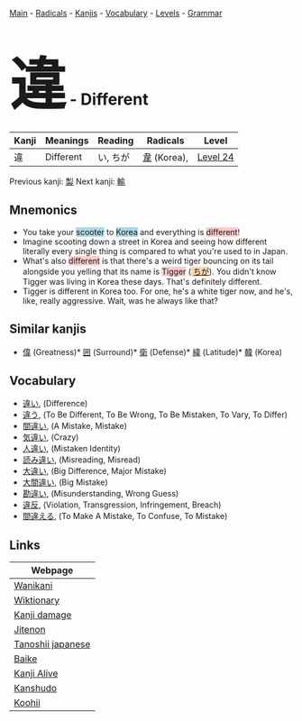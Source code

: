 <style> bigfont {font-size: 100px}</style>
[Main](../README.md) -
[Radicals](../radicals.md) -
[Kanjis](../kanjis.md) -
[Vocabulary](../vocabulary.md) -
[Levels](../levels.md) -
[Grammar](../grammar.md)
# <bigfont> 違</bigfont> - Different 

| Kanji | Meanings | Reading | Radicals | Level |
| --- | --- | --- | --- | --- |
| 違 | Different | い, ちが | [韋](../radicals/韋.md) (Korea),  | [Level 24](../levels/wk_level24.md) |

Previous kanji: [製](製.md) Next kanji: [輸](輸.md) 

## Mnemonics
 * You take your <span style="background-color:#ADD8E6"> scooter</span> to <span style="background-color:#ADD8E6"> Korea</span> and everything is <span style="background-color:#ffcccb"> different</span>!
* Imagine scooting down a street in Korea and seeing how different literally every single thing is compared to what you're used to in Japan.
* What's also <span style="background-color:#ffcccb"> different</span> is that there's a weird tiger bouncing on its tail alongside you yelling that its name is <span style="background-color:#ffcccb"> Tigger</span> (<span style="background-color:#fed8b1"> [ちが](https://jisho.org/search/ちが)</span>). You didn't know Tigger was living in Korea these days. That's definitely different.
* Tigger is different in Korea too. For one, he's a white tiger now, and he's, like, really aggressive. Wait, was he always like that?


## Similar kanjis
 * [偉](偉.md) (Greatness)* [囲](囲.md) (Surround)* [衛](衛.md) (Defense)* [緯](緯.md) (Latitude)* [韓](韓.md) (Korea)


## Vocabulary
 * [違い](../vocabulary/違.md), (Difference)
* [違う](../vocabulary/違.md), (To Be Different, To Be Wrong, To Be Mistaken, To Vary, To Differ)
* [間違い](../vocabulary/違.md), (A Mistake, Mistake)
* [気違い](../vocabulary/違.md), (Crazy)
* [人違い](../vocabulary/違.md), (Mistaken Identity)
* [読み違い](../vocabulary/違.md), (Misreading, Misread)
* [大違い](../vocabulary/違.md), (Big Difference, Major Mistake)
* [大間違い](../vocabulary/違.md), (Big Mistake)
* [勘違い](../vocabulary/違.md), (Misunderstanding, Wrong Guess)
* [違反](../vocabulary/違.md), (Violation, Transgression, Infringement, Breach)
* [間違える](../vocabulary/違.md), (To Make A Mistake, To Confuse, To Mistake)



## Links 

| Webpage |
| --- |
| [Wanikani          ](https://www.wanikani.com/kanji/違) |
| [Wiktionary        ](https://en.wiktionary.org/wiki/違) |
| [Kanji damage      ](http://www.kanjidamage.com/kanji/search?utf8=✓&q=違) |
| [Jitenon           ](https://jitenon.com/kanji/違) |
| [Tanoshii japanese ](https://www.tanoshiijapanese.com/dictionary/kanji.cfm?k=違) |
| [Baike             ](https://baike.baidu.com/item/違) |
| [Kanji Alive       ](https://app.kanjialive.com/違) |
| [Kanshudo          ](https://www.kanshudo.com/searchmn?q=違) |
| [Koohii            ](https://kanji.koohii.com/study/kanji/違) |
